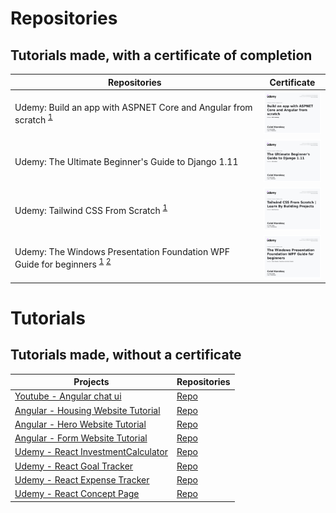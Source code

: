 # Repositories
## Tutorials made, with a certificate of completion

| Repositories | Certificate |
| --- | --- |
| Udemy: Build an app with ASPNET Core and Angular from scratch <sup>[1](https://github.com/ckarakoc/DatingApp)</sup> | [<img src="UC-44c751e8-dada-4d47-9f72-60a8d8ee8055.jpg" width="100">](https://raw.githubusercontent.com/ckarakoc/Certificates/refs/heads/master/UC-44c751e8-dada-4d47-9f72-60a8d8ee8055.jpg) |
| Udemy: The Ultimate Beginner's Guide to Django 1.11 | [<img src="UC-c57f2e42-efca-4b61-ac39-6689faf96b85.jpg" width="100">](https://raw.githubusercontent.com/ckarakoc/Certificates/refs/heads/master/UC-c57f2e42-efca-4b61-ac39-6689faf96b85.jpg) |
| Udemy: Tailwind CSS From Scratch <sup>[1](https://ckarakoc.github.io/TailwindFromScratch/)</sup> | [<img src="UC-cc60bd50-9594-4f32-bd9a-55bcf202ff8d.jpg" width="100">](https://raw.githubusercontent.com/ckarakoc/Certificates/refs/heads/master/UC-cc60bd50-9594-4f32-bd9a-55bcf202ff8d.jpg) |
| Udemy: The Windows Presentation Foundation WPF Guide for beginners <sup>[1](https://github.com/ckarakoc/WpfApp)</sup> <sup>[2](https://github.com/ckarakoc/WindowsStoreClone)</sup> | [<img src="UC-d5806ab0-d73d-49f2-981b-ae57d30a2245.jpg" width="100">](https://raw.githubusercontent.com/ckarakoc/Certificates/refs/heads/master/UC-d5806ab0-d73d-49f2-981b-ae57d30a2245.jpg) |



# Tutorials
## Tutorials made, without a certificate

| Projects | Repositories |
| --- | --- |
| [Youtube - Angular chat ui](https://ckarakoc.github.io/ng-chat-ui-setup/) | [Repo](https://github.com/ckarakoc/ng-chat-ui-setup) |
| [Angular - Housing Website Tutorial](https://ckarakoc.github.io/Angular/) |[Repo](https://github.com/ckarakoc/Angular) |
| [Angular - Hero Website Tutorial](https://ckarakoc.github.io/AngularHero/heroes) | [Repo](https://github.com/ckarakoc/AngularHero) |
| [Angular - Form Website Tutorial](https://ckarakoc.github.io/AngularForm/) | [Repo](https://github.com/ckarakoc/AngularForm) |
| [Udemy - React InvestmentCalculator](https://ckarakoc.github.io/InvestmentCalculator/) | [Repo](https://github.com/ckarakoc/InvestmentCalculator) |
| [Udemy - React Goal Tracker](https://ckarakoc.github.io/DemoProjectS7/) | [Repo](https://github.com/ckarakoc/DemoProjectS7) |
| [Udemy - React Expense Tracker](https://ckarakoc.github.io/ExpenseTracker/) | [Repo](https://github.com/ckarakoc/ExpenseTracker) |
| [Udemy - React Concept Page](https://ckarakoc.github.io/ExampleStartingReactSite/) | [Repo](https://github.com/ckarakoc/ExampleStartingReactSite) |
